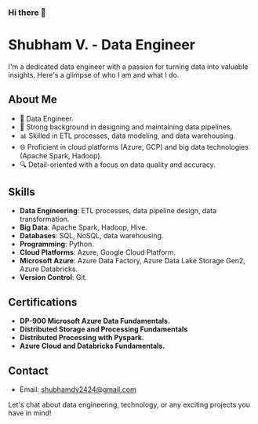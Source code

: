### Hi there 👋

# Shubham V. - Data Engineer


I'm a dedicated data engineer with a passion for turning data into valuable insights. Here's a glimpse of who I am and what I do.

## About Me

- 💼 Data Engineer.
- 🚀 Strong background in designing and maintaining data pipelines.
- 📊 Skilled in ETL processes, data modeling, and data warehousing.
- 🌐 Proficient in cloud platforms (Azure, GCP) and big data technologies (Apache Spark, Hadoop).
- 🔍 Detail-oriented with a focus on data quality and accuracy.

## Skills

- **Data Engineering**: ETL processes, data pipeline design, data transformation.
- **Big Data**: Apache Spark, Hadoop, Hive.
- **Databases**: SQL, NoSQL, data warehousing.
- **Programming**: Python.
- **Cloud Platforms**: Azure, Google Cloud Platform.
- **Microsoft Azure**: Azure Data Factory, Azure Data Lake Storage Gen2, Azure Databricks.
- **Version Control**: Git.

## Certifications
- **DP-900 Microsoft Azure Data Fundamentals.**
- **Distributed Storage and Processing Fundamentals**
- **Distributed Processing with Pyspark.**
- **Azure Cloud and Databricks Fundamentals.**

## Contact
- Email: shubhamdv2424@gmail.com

Let's chat about data engineering, technology, or any exciting projects you have in mind!
